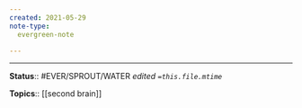 ```yaml
---
created: 2021-05-29
note-type: 
  evergreen-note

---
```




---

**Status**:: #EVER/SPROUT/WATER 
*edited `=this.file.mtime`*

**Topics**:: [[second brain]] 

